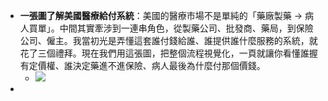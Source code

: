 - **一張圖了解美國醫療給付系統**：美國的醫療市場不是單純的「藥廠製藥 → 病人買單」。中間其實牽涉到一連串角色，從製藥公司、批發商、藥局，到保險公司、僱主。我當初光是弄懂這套誰付錢給誰、誰提供誰什麼服務的系統，就花了三個禮拜。現在我們用這張圖，把整個流程視覺化，一頁就讓你看懂誰握有定價權、誰決定藥進不進保險、病人最後為什麼付那個價錢。
	- ![](https://storage.mlcdn.com/account_image/903231/ii1Q1m7k3KJGNmB8AX6pCzeovdUWxinnOCzNUmFV.png)
-